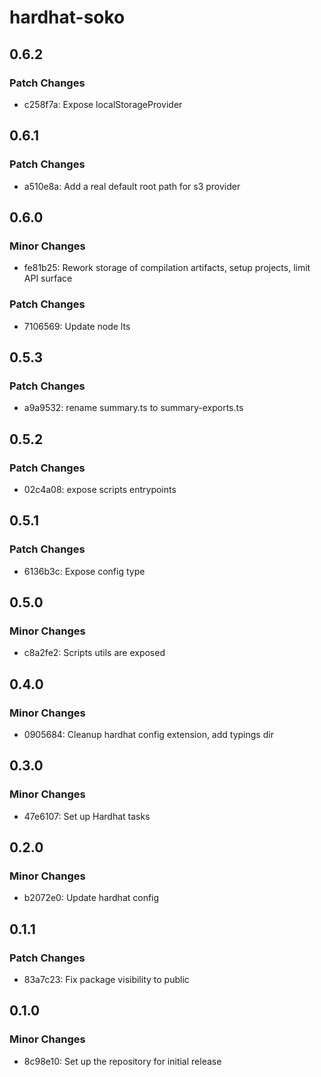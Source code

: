 # hardhat-soko

## 0.6.2

### Patch Changes

- c258f7a: Expose localStorageProvider

## 0.6.1

### Patch Changes

- a510e8a: Add a real default root path for s3 provider

## 0.6.0

### Minor Changes

- fe81b25: Rework storage of compilation artifacts, setup projects, limit API surface

### Patch Changes

- 7106569: Update node lts

## 0.5.3

### Patch Changes

- a9a9532: rename summary.ts to summary-exports.ts

## 0.5.2

### Patch Changes

- 02c4a08: expose scripts entrypoints

## 0.5.1

### Patch Changes

- 6136b3c: Expose config type

## 0.5.0

### Minor Changes

- c8a2fe2: Scripts utils are exposed

## 0.4.0

### Minor Changes

- 0905684: Cleanup hardhat config extension, add typings dir

## 0.3.0

### Minor Changes

- 47e6107: Set up Hardhat tasks

## 0.2.0

### Minor Changes

- b2072e0: Update hardhat config

## 0.1.1

### Patch Changes

- 83a7c23: Fix package visibility to public

## 0.1.0

### Minor Changes

- 8c98e10: Set up the repository for initial release
